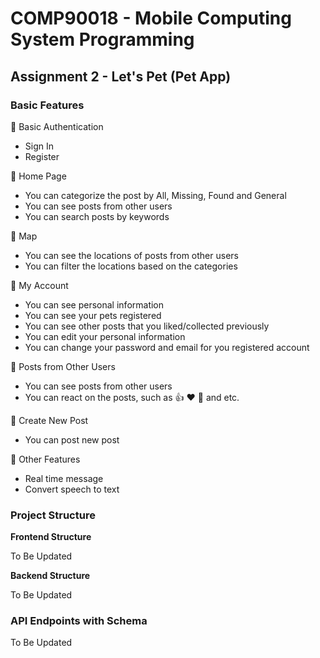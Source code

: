 # COMP90018 - Mobile Computing System Programming
## Assignment 2 - Let's Pet (Pet App)
### Basic Features 
:gem: Basic Authentication

- Sign In
- Register

:gem: Home Page

- You can categorize the post by All, Missing, Found and General
- You can see posts from other users
- You can search posts by keywords

:gem: Map

- You can see the locations of posts from other users
- You can filter the locations based on the categories

:gem:  My Account

- You can see personal information
- You can see your pets registered
- You can see other posts that you liked/collected previously
- You can edit your personal information
- You can change your password and email for you registered account

:gem:  Posts from Other Users

- You can see posts from other users
- You can react on the posts, such as :thumbsup: :heart: :100: and etc.

:gem:  Create New Post
- You can post new post

:gem: Other Features

- Real time message
- Convert speech to text

### Project Structure
**Frontend Structure**

To Be Updated

**Backend Structure**

To Be Updated

### API Endpoints with Schema
To Be Updated

	
